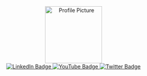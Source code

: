 <div align="center">
  <a href="https://www.linkedin.com/in/your-profile-link">
    <img src="https://media.giphy.com/media/M9gbBd9nbDrOTu1Mqx/giphy.gif" width="150" alt="Profile Picture"/>
  </a>
</div>

<div align="center">
  <a href="https://www.linkedin.com/in/your-profile-link">
    <img src="https://img.shields.io/badge/LinkedIn-blue?style=for-the-badge&logo=linkedin&logoColor=white" alt="LinkedIn Badge"/>
  </a>
  <a href="https://www.youtube.com/channel/your-channel">
    <img src="https://img.shields.io/badge/YouTube-red?style=for-the-badge&logo=youtube&logoColor=white" alt="YouTube Badge"/>
  </a>
  <a href="https://twitter.com/your-twitter">
    <img src="https://img.shields.io/badge/Twitter-blue?style=for-the-badge&logo=twitter&logoColor=white" alt="Twitter Badge"/>
  </a>
</div>
